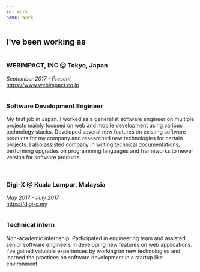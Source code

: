 ```yaml
---
id: work
name: Work
---
```


<section>

<h2><strong>I've been working as</strong></h2>

<div class="row">
  <div class="column">
    <div class="work">
      <h3><strong>WEBIMPACT, INC @ Tokyo, Japan</strong></h3>
      <p>
        <i>September 2017 - Present</i><br>
        <a href="https://www.webimpact.co.jp" target="_blank">
          <i class="fas fa-link"></i> https://www.webimpact.co.jp</a>
      </p>
    </div>
  </div>
  <div class="column">
    <h3><strong>Software Development Engineer</strong></h3>
    <p>
      My first job in Japan. I worked as a generalist software engineer on multiple projects mainly focused on web and mobile development using various technology stacks. Developed several new features on existing software products for my company and researched new technologies for certain projects. I also assisted company in writing technical documentations, performing upgrades on programming languages and frameworks to newer version for software products.<br>
    </p>
  </div>
</div>

<br>

<div class="row">
  <div class="column">
    <div class="work">
      <h3><strong>Digi-X @ Kuala Lumpur, Malaysia</strong></h3>
      <p>
        <i>May 2017 - July 2017</i><br>
        <a href="https://digi-x.my" target="_blank">
          <i class="fas fa-link"></i> https://digi-x.my</a>
      </p>
    </div>
  </div>
  <div class="column">
     <h3><strong>Technical intern</strong></h3>
    <p>
      Non-academic internship. Participated in engineering team and assisted senior software engineers in developing new features on web applications. I've gained valuable experiences by working on new technologies and learned the practices on software development in a startup like environment.<br>
    </p>
  </div>
</div>

</section>
